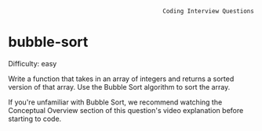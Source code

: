                                                 Coding Interview Questions
# bubble-sort

Difficulty: easy

  Write a function that takes in an array of integers and returns a sorted
  version of that array. Use the Bubble Sort algorithm to sort the array.
  
  If you're unfamiliar with Bubble Sort, we recommend watching the Conceptual
  Overview section of this question's video explanation before starting to code.
